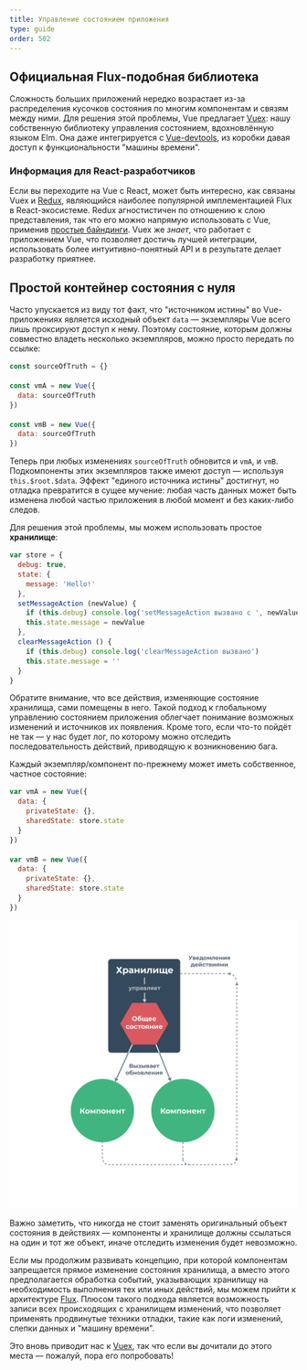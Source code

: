 ```yaml
---
title: Управление состоянием приложения
type: guide
order: 502
---
```


## Официальная Flux-подобная библиотека

Сложность больших приложений нередко возрастает из-за распределения кусочков состояния по многим компонентам и связям между ними. Для решения этой проблемы, Vue предлагает [Vuex](https://github.com/vuejs/vuex): нашу собственную библиотеку управления состоянием, вдохновлённую языком Elm. Она даже интегрируется с [Vue-devtools](https://github.com/vuejs/vue-devtools), из коробки давая доступ к функциональности "машины времени".

### Информация для React-разработчиков

Если вы переходите на Vue с React, может быть интересно, как связаны Vuex и [Redux](https://github.com/reactjs/redux), являющийся наиболее популярной имплементацией Flux в React-экосистеме. Redux агностистичен по отношению к слою представления, так что его можно напрямую использовать с Vue, применив [простые байндинги](https://yarnpkg.com/en/packages?q=redux%20vue&p=1). Vuex же _знает_, что работает с приложением Vue, что позволяет достичь лучшей интеграции, использовать более интуитивно-понятный API и в результате делает разработку приятнее.

## Простой контейнер состояния с нуля

Часто упускается из виду тот факт, что "источником истины" во Vue-приложениях является исходный объект `data` — экземпляры Vue всего лишь проксируют доступ к нему. Поэтому состояние, которым должны совместно владеть несколько экземпляров, можно просто передать по ссылке:

``` js
const sourceOfTruth = {}

const vmA = new Vue({
  data: sourceOfTruth
})

const vmB = new Vue({
  data: sourceOfTruth
})
```

Теперь при любых изменениях `sourceOfTruth` обновится и `vmA`, и `vmB`. Подкомпоненты этих экземпляров также имеют доступ — используя `this.$root.$data`. Эффект "единого источника истины" достигнут, но отладка превратится в сущее мучение: любая часть данных может быть изменена любой частью приложения в любой момент и без каких-либо следов.

Для решения этой проблемы, мы можем использовать простое **хранилище**:

``` js
var store = {
  debug: true,
  state: {
    message: 'Hello!'
  },
  setMessageAction (newValue) {
    if (this.debug) console.log('setMessageAction вызвано с ', newValue)
    this.state.message = newValue
  },
  clearMessageAction () {
    if (this.debug) console.log('clearMessageAction вызвано')
    this.state.message = ''
  }
}
```

Обратите внимание, что все действия, изменяющие состояние хранилища, сами помещены в него. Такой подход к глобальному управлению состоянием приложения облегчает понимание возможных изменений и источников их появления. Кроме того, если что-то пойдёт не так — у нас будет лог, по которому можно отследить последовательность действий, приводящую к возникновению бага.

Каждый экземпляр/компонент по-прежнему может иметь собственное, частное состояние:

``` js
var vmA = new Vue({
  data: {
    privateState: {},
    sharedState: store.state
  }
})

var vmB = new Vue({
  data: {
    privateState: {},
    sharedState: store.state
  }
})
```

![Управление состоянием](/images/state.png)

<p class="tip">Важно заметить, что никогда не стоит заменять оригинальный объект состояния в действиях — компоненты и хранилище должны ссылаться на один и тот же объект, иначе отследить изменения будет невозможно.</p>

Если мы продолжим развивать концепцию, при которой компонентам запрещается прямое изменение состояния хранилища, а вместо этого предполагается обработка событий, указывающих хранилищу на необходимость выполнения тех или иных действий, мы можем прийти к архитектуре [Flux](https://facebook.github.io/flux/).  Плюсом такого подхода является возможность записи всех происходящих с хранилищем изменений, что позволяет применять продвинутые техники отладки, такие как логи изменений, слепки данных и "машину времени".

Это вновь приводит нас к [Vuex](https://github.com/vuejs/vuex), так что если вы дочитали до этого места — пожалуй, пора его попробовать!
